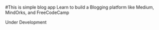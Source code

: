 #This is simple blog app 
Learn to build a Blogging platform like Medium, MindOrks, and FreeCodeCamp

Under Development
